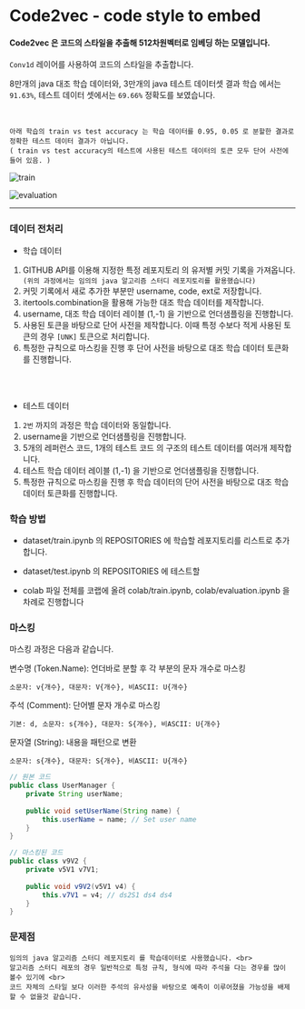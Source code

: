# Code2vec  - code style to embed

#### Code2vec 은 코드의 스타일을 추출해 512차원벡터로 임베딩 하는 모델입니다.


`Conv1d` 레이어를 사용하여 코드의 스타일을 추출합니다.

8만개의 java 대조 학습 데이터와, 3만개의 java 테스트 데이터셋 결과 학습 에서는 `91.63%`, 테스트 데이터 셋에서는 `69.66%` 정확도를 보였습니다.


<br>

`아래 학습의 train vs test accuracy 는 학습 데이터를 0.95, 0.05 로 분할한 결과로 정확한 테스트 데이터 결과가 아닙니다.` <br>
`( train vs test accuracy의 테스트에 사용된 테스트 데이터의 토큰 모두 단어 사전에 들어 있음. )` <br>

![train](https://github.com/user-attachments/assets/b50bde52-68af-4c19-b0be-25d5d03afad6)

![evaluation](https://github.com/user-attachments/assets/7d2e236b-f763-4269-a0cc-5dd2ca3a8fad)



---

### **데이터 전처리**

- 학습 데이터
1. GITHUB API를 이용해 지정한 특정 레포지토리 의 유저별 커밋 기록을 가져옵니다. <br> `(위의 과정에서는 임의의 java 알고리즘 스터디 레포지토리를 활용했습니다)`
3. 커밋 기록에서 새로 추가한 부분만 username, code, ext로 저장합니다.
4. itertools.combination을 활용해 가능한 대조 학습 데이터를 제작합니다.
5. username, 대조 학습 데이터 레이블 (1,-1) 을 기반으로 언더샘플링을 진행합니다.
6. 사용된 토큰을 바탕으로 단어 사전을 제작합니다. 이때 특정 수보다 적게 사용된 토큰의 경우 `[UNK]` 토큰으로 처리합니다.
7. 특정한 규칙으로 마스킹을 진행 후 단어 사전을 바탕으로 대조 학습 데이터 토큰화를 진행합니다.

<br><br>

- 테스트 데이터
1. `2번` 까지의 과정은 학습 데이터와 동일합니다.
2. username을 기반으로 언더샘플링을 진행합니다.
3. 5개의 레퍼런스 코드, 1개의 테스트 코드 의 구조의 테스트 데이터를 여러개 제작합니다.
4. 테스트 학습 데이터 레이블 (1,-1) 을 기반으로 언더샘플링을 진행합니다.
5. 특정한 규칙으로 마스킹을 진행 후 학습 데이터의 단어 사전을 바탕으로 대조 학습 데이터 토큰화를 진행합니다.



### **학습 방법**

- dataset/train.ipynb 의 REPOSITORIES 에 학습할 레포지토리를 리스트로 추가합니다.
- dataset/test.ipynb 의 REPOSITORIES 에 테스트할

- colab 파일 전체를 코랩에 올려 colab/train.ipynb, colab/evaluation.ipynb 을 차례로 진행합니다


### **마스킹**

마스킹 과정은 다음과 같습니다.

변수명 (Token.Name): 언더바로 분할 후 각 부분의 문자 개수로 마스킹

    소문자: v{개수}, 대문자: V{개수}, 비ASCII: U{개수}

주석 (Comment): 단어별 문자 개수로 마스킹

    기본: d, 소문자: s{개수}, 대문자: S{개수}, 비ASCII: U{개수}

문자열 (String): 내용을 패턴으로 변환

    소문자: s{개수}, 대문자: S{개수}, 비ASCII: U{개수}


```java
// 원본 코드
public class UserManager {
    private String userName;
    
    public void setUserName(String name) {
        this.userName = name; // Set user name
    }
}

// 마스킹된 코드
public class v9V2 {
    private v5V1 v7V1;
    
    public void v9V2(v5V1 v4) {
        this.v7V1 = v4; // ds2S1 ds4 ds4
    }
}

```



### **문제점**
    임의의 java 알고리즘 스터디 레포지토리 를 학습데이터로 사용했습니다. <br>
    알고리즘 스터디 레포의 경우 일반적으로 특정 규칙, 형식에 따라 주석을 다는 경우를 많이 볼수 있기에 <br>
    코드 자체의 스타일 보다 이러한 주석의 유사성을 바탕으로 예측이 이루어졌을 가능성을 배제할 수 없을것 같습니다.




